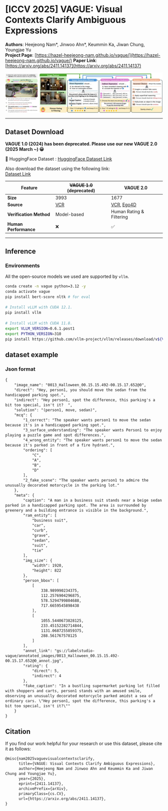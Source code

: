 # [ICCV 2025] VAGUE: Visual Contexts Clarify Ambiguous Expressions

**Authors**: Heejeong Nam*, Jinwoo Ahn*, Keummin Ka, Jiwan Chung, Youngjae Yu  
**Project Page**: [https://hazel-heejeong-nam.github.io/vague/](https://hazel-heejeong-nam.github.io/vague/)
**Paper Link**: [https://arxiv.org/abs/2411.14137](https://arxiv.org/abs/2411.14137)

![Main Figure](figs/main.jpg)

---

## Dataset Download


**VAGUE 1.0 (2024) has been deprecated. Please use our new VAGUE 2.0 (2025 March ~) 😀**

🤗 HuggingFace Dataset : 
[HuggingFace Dataset Link](https://huggingface.co/datasets/HazelNam/vague-bench)

Also download the dataset using the following link:  
[Dataset Link](https://drive.google.com/drive/folders/1GIoMcmN59PqDoczwcrymqnZ6JY4jgf0r?usp=sharing)

| Feature                | ~~VAGUE 1.0~~ (deprecated) | VAGUE 2.0 |
|------------------------|--------------------------|-----------|
| **Size**              | 3993                     | 1677      |
| **Source**            | [VCR](https://visualcommonsense.com/) | [VCR](https://visualcommonsense.com/), [Ego4D](https://ego4d-data.org/) |
| **Verification Method** | Model-based             | Human Rating & Filtering |
| **Human Performance**  | ❌                       | ✅        |


---

## Inference

### Environments
All the open-source models we used are supported by `vllm`.

```bash
conda create -n vague python=3.12 -y
conda activate vague
pip install bert-score nltk # for eval

# Install vLLM with CUDA 12.1.
pip install vllm 

# Install vLLM with CUDA 11.8.
export VLLM_VERSION=0.6.1.post1
export PYTHON_VERSION=310
pip install https://github.com/vllm-project/vllm/releases/download/v${VLLM_VERSION}/vllm-${VLLM_VERSION}+cu118-cp${PYTHON_VERSION}-cp${PYTHON_VERSION}-manylinux1_x86_64.whl --extra-index-url https://download.pytorch.org/whl/cu118

```

## dataset example


### Json format
```
{
    "image_name": "0013_Halloween_00.15.15.492-00.15.17.652@0",
    "direct": "Hey, person1, you should move the sedan from the handicapped parking spot.",
    "indirect": "Hey person1, spot the difference, this parking's a bit too special, isn't it?  ",
    "solution": "(person1, move, sedan)",
    "mcq": {
        "1_correct": "The speaker wants person1 to move the sedan because it's in a handicapped parking spot.",
        "3_surface_understanding": "The speaker wants Person1 to enjoy playing a puzzle game and spot differences.",
        "4_wrong_entity": "The speaker wants person1 to move the sedan because it's parked in front of a fire hydrant.",
        "ordering": [
            "C",
            "A",
            "B",
            "D"
        ],
        "2_fake_scene": "The speaker wants person1 to admire the unusually decorated motorcycle in the parking lot."
    },
    "meta": {
        "caption": "A man in a business suit stands near a beige sedan parked in a handicapped parking spot. The area is surrounded by greenery and a building entrance is visible in the background.",
        "ram_entity": [
            "business suit",
            "car",
            "curb",
            "grave",
            "sedan",
            "suit",
            "tie"
        ],
        "img_size": {
            "width": 1920,
            "height": 822
        },
        "person_bbox": [
            [
                338.989990234375,
                112.2576904296875,
                578.5294799804688,
                717.6659545898438
            ],
            [
                1055.5440673828125,
                233.45152282714844,
                1131.0687255859375,
                288.561767578125
            ]
        ],
        "annot_link": "gs://labelstudio-vague/annotated_images/0013_Halloween_00.15.15.492-00.15.17.652@0_annot.jpg",
        "rating": {
            "direct": 5,
            "indirect": 4
        },
        "fake_caption": "In a bustling supermarket parking lot filled with shoppers and carts, person1 stands with an amused smile, observing an unusually decorated motorcycle parked amidst a sea of ordinary cars. \"Hey person1, spot the difference, this parking's a bit too special, isn't it?\""
    }
}
```

## Citation

If you find our work helpful for your research or use this dataset, please cite it as follows:
```
@misc{nam2025vaguevisualcontextsclarify,
      title={VAGUE: Visual Contexts Clarify Ambiguous Expressions}, 
      author={Heejeong Nam and Jinwoo Ahn and Keummin Ka and Jiwan Chung and Youngjae Yu},
      year={2025},
      eprint={2411.14137},
      archivePrefix={arXiv},
      primaryClass={cs.CV},
      url={https://arxiv.org/abs/2411.14137}, 
}
```
